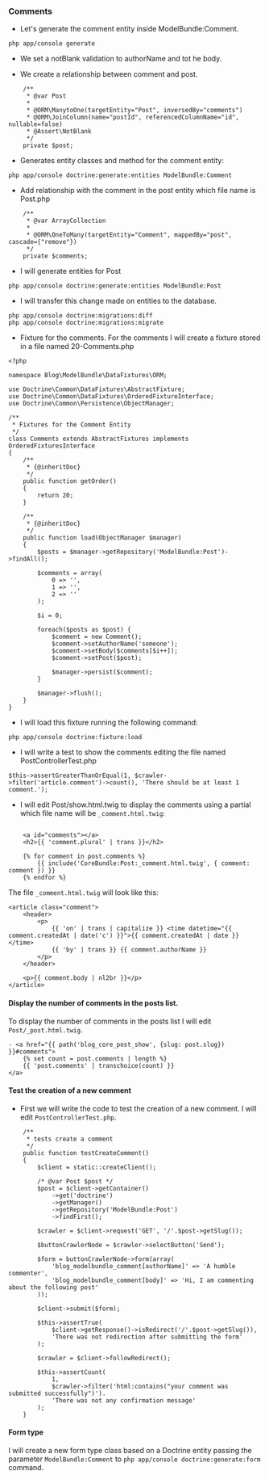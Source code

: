 ### Comments

* Let's generate the comment entity inside ModelBundle:Comment.
```
php app/console generate
```
* We set a notBlank validation to authorName and tot he body.

* We create a relationship between comment and post.
```
    /**
     * @var Post
     *
     * @ORM\ManytoOne(targetEntity="Post", inversedBy="comments")
     * @ORM\JoinColumn(name="postId", referencedColumnName="id", nullable=false)
     * @Assert\NotBlank
     */
    private $post;
```

* Generates entity classes and method for the comment entity:
```
php app/console doctrine:generate:entities ModelBundle:Comment
```

* Add relationship with the comment in the post entity which file name is Post.php
```
    /**
     * @var ArrayCollection
     *
     * @ORM\OneToMany(targetEntity="Comment", mappedBy="post", cascade={"remove"})
     */
    private $comments;
```

* I will generate entities for Post 
```
php app/console doctrine:generate:entities ModelBundle:Post
```

* I will transfer this change made on entities to the database.
```
php app/console doctrine:migrations:diff
php app/console doctrine:migrations:migrate
```

* Fixture for the comments.
For the comments I will create a fixture stored in a file named 20-Comments.php
```
<?php

namespace Blog\ModelBundle\DataFixtures\ORM;

use Doctrine\Common\DataFixtures\AbstractFixture;
use Doctrine\Common\DataFixtures\OrderedFixtureInterface;
use Doctrine\Common\Persistence\ObjectManager;

/**
 * Fixtures for the Comment Entity
 */
class Comments extends AbstractFixtures implements OrderedFixturesInterface
{
	/**
	 * {@inheritDoc}
	 */
	public function getOrder()
	{
		return 20;
	}

	/**
	 * {@inheritDoc}
	 */
	public function load(ObjectManager $manager)
	{
		$posts = $manager->getRepository('ModelBundle:Post')->findAll();

		$comments = array(
			0 => '',
			1 => '',
			2 => ''
		);

		$i = 0;

		foreach($posts as $post) {
			$comment = new Comment();
			$comment->setAuthorName('someone');
			$comment->setBody($comments[$i++]);
			$comment->setPost($post);

			$manager->persist($comment);
		}

		$manager->flush();
	}
}
```
* I will load this fixture running the following command:
```
php app/console doctrine:fixture:load
```

* I will write a test to show the comments editing the file named PostControllerTest.php
```
$this->assertGreaterThanOrEqual(1, $crawler->filter('article.comment')->count(), 'There should be at least 1 comment.');

```

* I will edit Post/show.html.twig to display the comments using a partial which file name will be `_comment.html.twig`:

```

	<a id="comments"></a>
	<h2>{{ 'comment.plural' | trans }}</h2>

	{% for comment in post.comments %}
		{{ include('CoreBundle:Post:_comment.html.twig', { comment: comment }) }}
	{% endfor %}
```

The file `_comment.html.twig` will look like this:
```
<article class="comment">
	<header>
		<p>
			{{ 'on' | trans | capitalize }} <time datetime="{{ comment.createdAt | date('c') }}">{{ comment.createdAt | date }}</time>
			{{ 'by' | trans }} {{ comment.authorName }}
		</p>
	</header>

	<p>{{ comment.body | nl2br }}</p>
</article>
```

#### Display the number of comments in the posts list.
To display the number of comments in the posts list I will edit `Post/_post.html.twig`.
```
- <a href="{{ path('blog_core_post_show', {slug: post.slug}) }}#comments">
	{% set count = post.comments | length %}
	{{ 'post.comments' | transchoice(count) }}
</a>
```

#### Test the creation of a new comment

* First we will write the code to test the creation of a new comment.
I will edit `PostControllerTest.php`.
```
    /**
     * tests create a comment
     */
    public function testCreateComment()
    {
        $client = static::createClient();

        /* @var Post $post */ 
        $post = $client->getContainer()
            ->get('doctrine')
            ->getManager()
            ->getRepository('ModelBundle:Post')
            ->findFirst();

        $crawler = $client->request('GET', '/'.$post->getSlug());

        $buttonCrawlerNode = $crawler->selectButton('Send');

        $form = buttonCrawlerNode->form(array(
            'blog_modelbundle_comment[authorName]' => 'A humble commenter',
            'blog_modelbundle_comment[body]' => 'Hi, I am commenting about the following post'
        ));

        $client->submit($form);

        $this->assertTrue(
            $client->getResponse()->isRedirect('/'.$post->getSlug()),
            'There was not redirection after submitting the form'
        );

        $crawler = $client->followRedirect();

        $this->assertCount(
            1,
            $crawler->filter('html:contains("your comment was submitted successfully")').
            'There was not any confirmation message'
        );
    }
```

#### Form type
I will create a new form type class based on a Doctrine entity passing the parameter `ModelBundle:Comment` to `php app/console doctrine:generate:form` command.

